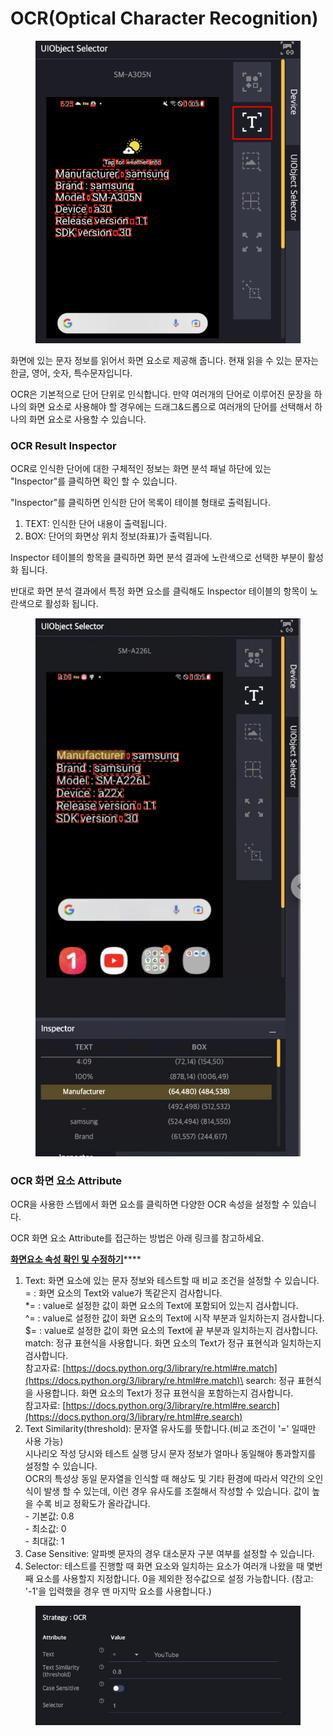 # OCR(Optical Character Recognition)

<figure><img src="../.gitbook/assets/image (139).png" alt=""><figcaption></figcaption></figure>

화면에 있는 문자 정보를 읽어서 화면 요소로 제공해 줍니다. 현재 읽을 수 있는 문자는 한글, 영어, 숫자, 특수문자입니다.

OCR은 기본적으로 단어 단위로 인식합니다. 만약 여러개의 단어로 이루어진 문장을 하나의 화면 요소로 사용해야 할 경우에는 드래그&드롭으로 여러개의 단어를 선택해서 하나의 화면 요소로 사용할 수 있습니다.

### OCR Result Inspector

OCR로 인식한 단어에 대한 구체적인 정보는 화면 분석 패널 하단에 있는 "Inspector"를 클릭하면 확인 할 수 있습니다.

"Inspector"를 클릭하면 인식한 단어 목록이 테이블 형태로 출력됩니다.

1. TEXT: 인식한 단어 내용이 출력됩니다.
2. BOX: 단어의 화면상 위치 정보(좌표)가 출력됩니다.

Inspector 테이블의 항목을 클릭하면 화면 분석 결과에 노란색으로 선택한 부분이 활성화 됩니다.

반대로 화면 분석 결과에서 특정 화면 요소를 클릭해도 Inspector 테이블의 항목이 노란색으로 활성화 됩니다.

<figure><img src="../.gitbook/assets/image (131).png" alt=""><figcaption></figcaption></figure>

### OCR 화면 요소 Attribute

OCR을 사용한 스텝에서 화면 요소를 클릭하면 다양한 OCR 속성을 설정할 수 있습니다.

OCR 화면 요소 Attribute를 접근하는 방법은 아래 링크를 참고하세요.

[**화면요소 속성 확인 및 수정하기**](../scenario-make-n-go/undefined-4.md#undefined-1)****

1. Text: 화면 요소에 있는 문자 정보와 테스트할 때 비교 조건을 설정할 수 있습니다.\
   \= : 화면 요소의 Text와 value가 똑같은지 검사합니다.\
   \*= : value로 설정한 값이 화면 요소의 Text에 포함되어 있는지 검사합니다.\
   ^= : value로 설정한 값이 화면 요소의 Text에 시작 부분과 일치하는지 검사합니다.\
   $= : value로 설정한 값이 화면 요소의 Text에 끝 부분과 일치하는지 검사합니다.\
   match: 정규 표현식을 사용합니다. 화면 요소의 Text가 정규 표현식과 일치하는지 검사합니다.\
   &#x20;           참고자료: [https://docs.python.org/3/library/re.html#re.match](https://docs.python.org/3/library/re.html#re.match)\
   search: 정규 표현식을 사용합니다. 화면 요소의 Text가 정규 표현식을 포함하는지 검사합니다. \
   &#x20;            참고자료: [https://docs.python.org/3/library/re.html#re.search](https://docs.python.org/3/library/re.html#re.search)
2. Text Similarity(threshold): 문자열 유사도를 뜻합니다.(비교 조건이 '=' 일때만 사용 가능) \
   시나리오 작성 당시와 테스트 실행 당시 문자 정보가 얼마나 동일해야 통과할지를 설정할 수 있습니다.\
   OCR의 특성상 동일 문자열을 인식할 때 해상도 및 기타 환경에 따라서 약간의 오인식이 발생 할 수 있는데, 이런 경우 유사도를 조절해서 작성할 수 있습니다. 값이 높을 수록 비교 정확도가 올라갑니다.\
   \- 기본값: 0.8\
   \- 최소값: 0\
   \- 최대값: 1
3. Case Sensitive: 알파벳 문자의 경우 대소문자 구분 여부를 설정할 수 있습니다.
4. Selector: 테스트를 진행할 때 화면 요소와 일치하는 요소가 여러개 나왔을 때 몇번째 요소를 사용할지 지정합니다. 0을 제외한 정수값으로 설정 가능합니다. (참고: '-1'을 입력했을 경우 맨 마지막 요소를 사용합니다.)

<figure><img src="../.gitbook/assets/image (137).png" alt=""><figcaption></figcaption></figure>
